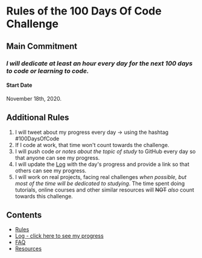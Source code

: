 # Rules of the 100 Days Of Code Challenge

## Main Commitment
### *I will dedicate at least an hour every day for the next 100 days to code or learning to code.*

#### Start Date
November 18th, 2020.

## Additional Rules
1. I will tweet about my progress every day -> using the hashtag #100DaysOfCode
2. If I code at work, that time won't count towards the challenge.
3. I will push code _or notes about the topic of study_ to GitHub every day so that anyone can see my progress.
4. I will update the [Log](log.md) with the day's progress and provide a link so that others can see my progress.
5. I will work on real projects, facing real challenges _when possible, but most of the time will be dedicated to studying_. The time spent doing tutorials, online courses and other similar resources will ~~NOT~~ _also_ count towards this challenge.


## Contents
* [Rules](rules.md)
* [Log - click here to see my progress](log.md)
* [FAQ](FAQ.md)
* [Resources](resources.md)

